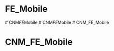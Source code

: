 # FE_Mobile
#   C N M _ F E _ M o b i l e  
 #   C N M _ F E _ M o b i l e  
 # CNM_FE_Mobile
# CNM_FE_Mobile
